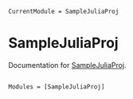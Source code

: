 ```@meta
CurrentModule = SampleJuliaProj
```

# SampleJuliaProj

Documentation for [SampleJuliaProj](https://github.com/nivupai/SampleJuliaProj.jl).

```@index
```

```@autodocs
Modules = [SampleJuliaProj]
```

